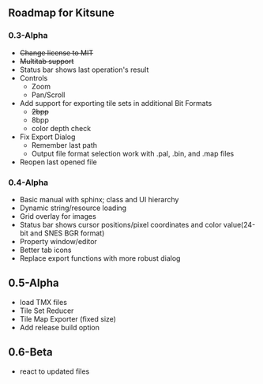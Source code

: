 ## Roadmap for Kitsune

### 0.3-Alpha
* ~~Change license to MIT~~
* ~~Multitab support~~
* Status bar shows last operation's result
* Controls
  * Zoom
  * Pan/Scroll
* Add support for exporting tile sets in additional Bit Formats
  * ~~2bpp~~
  * 8bpp
  * color depth check
* Fix Export Dialog
  * Remember last path
  * Output file format selection work with .pal, .bin, and .map files
* Reopen last opened file

### 0.4-Alpha
* Basic manual with sphinx; class and UI hierarchy
* Dynamic string/resource loading
* Grid overlay for images
* Status bar shows cursor positions/pixel coordinates and color value(24-bit and SNES BGR format)
* Property window/editor
* Better tab icons
* Replace export functions with more robust dialog 

## 0.5-Alpha
* load TMX files
* Tile Set Reducer
* Tile Map Exporter (fixed size)
* Add release build option

## 0.6-Beta
* react to updated files
